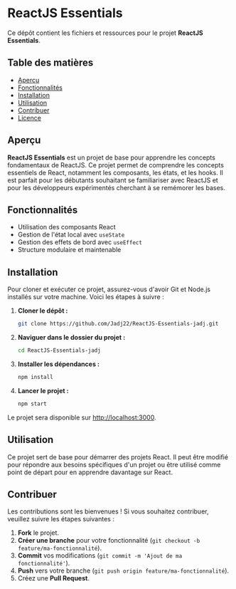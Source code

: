 
# ReactJS Essentials

Ce dépôt contient les fichiers et ressources pour le projet **ReactJS Essentials**.

## Table des matières

- [Aperçu](#aperçu)
- [Fonctionnalités](#fonctionnalités)
- [Installation](#installation)
- [Utilisation](#utilisation)
- [Contribuer](#contribuer)
- [Licence](#licence)

## Aperçu

**ReactJS Essentials** est un projet de base pour apprendre les concepts fondamentaux de ReactJS. Ce projet permet de comprendre les concepts essentiels de React, notamment les composants, les états, et les hooks. Il est parfait pour les débutants souhaitant se familiariser avec ReactJS et pour les développeurs expérimentés cherchant à se remémorer les bases.

## Fonctionnalités

- Utilisation des composants React
- Gestion de l'état local avec `useState`
- Gestion des effets de bord avec `useEffect`
- Structure modulaire et maintenable

## Installation

Pour cloner et exécuter ce projet, assurez-vous d'avoir Git et Node.js installés sur votre machine. Voici les étapes à suivre :

1. **Cloner le dépôt :**

   ```bash
   git clone https://github.com/Jadj22/ReactJS-Essentials-jadj.git
   ```

2. **Naviguer dans le dossier du projet :**

   ```bash
   cd ReactJS-Essentials-jadj
   ```

3. **Installer les dépendances :**

   ```bash
   npm install
   ```

4. **Lancer le projet :**

   ```bash
   npm start
   ```

Le projet sera disponible sur [http://localhost:3000](http://localhost:3000).

## Utilisation

Ce projet sert de base pour démarrer des projets React. Il peut être modifié pour répondre aux besoins spécifiques d'un projet ou être utilisé comme point de départ pour en apprendre davantage sur React.

## Contribuer

Les contributions sont les bienvenues ! Si vous souhaitez contribuer, veuillez suivre les étapes suivantes :

1. **Fork** le projet.
2. **Créer une branche** pour votre fonctionnalité (`git checkout -b feature/ma-fonctionnalité`).
3. **Commit** vos modifications (`git commit -m 'Ajout de ma fonctionnalité'`).
4. **Push** vers votre branche (`git push origin feature/ma-fonctionnalité`).
5. Créez une **Pull Request**.

